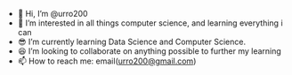 - 👺 Hi, I’m @urro200
- 👀 I’m interested in all things computer science, and learning everything i can
- 😎 I’m currently learning Data Science and Computer Science.
- 😆 I’m looking to collaborate on anything possible to further my learning
- 📫 How to reach me: email(urro200@gmail.com)

<!---
urro200/urro200 is a ✨ special ✨ repository because its `README.md` (this file) appears on your GitHub profile.
You can click the Preview link to take a look at your changes.
--->
